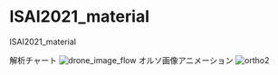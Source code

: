 # ISAI2021_material
ISAI2021_material

解析チャート
![drone_image_flow](https://user-images.githubusercontent.com/74333186/118416257-c09bc000-b6e9-11eb-8138-1a73d1be8927.JPG)
オルソ画像アニメーション
![ortho2](https://user-images.githubusercontent.com/74333186/118401974-be624300-b6a2-11eb-9c23-b2fee6692e00.gif)
